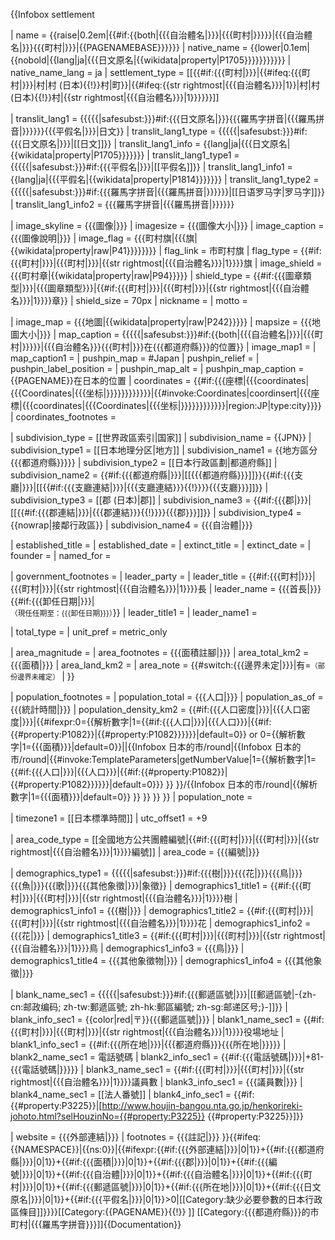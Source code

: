 {{Infobox settlement
<!-- See Template:Infobox settlement for additional fields and descriptions -->
| name                    = {{raise|0.2em|{{#if:{{both|{{{自治體名|}}}|{{{町村|}}}}}|{{{自治體名|}}}{{{町村|}}}|{{PAGENAMEBASE}}}}}}
| native_name             = {{lower|0.1em|{{nobold|{{lang|ja|{{{日文原名|{{wikidata|property|P1705}}}}}}}}}}}
| native_name_lang        = ja
| settlement_type         = [[{{#if:{{{町村|}}}|{{#ifeq:{{{町村|}}}|村|村 (日本){{!}}村|町}}|{{#ifeq:{{str rightmost|{{{自治體名}}}|1}}|村|村 (日本){{!}}村|{{str rightmost|{{{自治體名}}}|1}}}}}}]]
<!-- transliteration(s) -------->
| translit_lang1          = {{{{{|safesubst:}}}#if:{{{日文原名|}}}{{{羅馬字拼音|{{{羅馬拼音|}}}}}}{{{平假名|}}}|日文}}
| translit_lang1_type     = {{{{{|safesubst:}}}#if:{{{日文原名|}}}|[[日文]]}}
| translit_lang1_info     = {{lang|ja|{{{日文原名|{{wikidata|property|P1705}}}}}}}
| translit_lang1_type1    = {{{{{|safesubst:}}}#if:{{{平假名|}}}|[[平假名]]}}
| translit_lang1_info1    = {{lang|ja|{{{平假名|{{wikidata|property|P1814}}}}}}}
| translit_lang1_type2    = {{{{{|safesubst:}}}#if:{{{羅馬字拼音|{{{羅馬拼音|}}}}}}|[[日语罗马字|罗马字]]}}
| translit_lang1_info2    = {{{羅馬字拼音|{{{羅馬拼音|}}}}}}
<!-- images, nickname, motto -->
| image_skyline           = {{{圖像|}}}
| imagesize               = {{{圖像大小|}}}
| image_caption           = {{{圖像說明|}}}
| image_flag              = {{{町村旗|{{{旗|{{wikidata|property|raw|P41}}}}}}}}
| flag_link               = 市町村旗
| flag_type               = {{#if:{{{町村|}}}|{{{町村|}}}|{{str rightmost|{{{自治體名}}}|1}}}}旗
| image_shield            = {{{町村章|{{wikidata|property|raw|P94}}}}}
| shield_type             = {{#if:{{{圖章類型|}}}|{{{圖章類型}}}|{{#if:{{{町村|}}}|{{{町村|}}}|{{str rightmost|{{{自治體名}}}|1}}}}章}}
| shield_size             = 70px
| nickname                = 
| motto                   = 
<!-- maps and coordinates -->
| image_map               = {{{地圖|{{wikidata|property|raw|P242}}}}}
| mapsize                 = {{{地圖大小|}}}
| map_caption             = {{{{{|safesubst:}}}#if:{{both|{{{自治體名|}}}|{{{町村|}}}}}|{{{自治體名}}}{{{町村|}}}在{{{都道府縣}}}的位置}}
| image_map1              = 
| map_caption1            = 
| pushpin_map             = #Japan
| pushpin_relief          = 
| pushpin_label_position  = <!-- position of the pushpin label: left, right, top, bottom, none -->
| pushpin_map_alt         = 
| pushpin_map_caption     = {{PAGENAME}}在日本的位置
| coordinates             = {{#if:{{{座標|{{{coordinates|{{{Coordinates|{{{坐标|}}}}}}}}}}}}|{{#invoke:Coordinates|coordinsert|{{{座標|{{{coordinates|{{{Coordinates|{{{坐标|}}}}}}}}}}}}|region:JP|type:city}}}}
| coordinates_footnotes   = <!-- for references: use <ref> tags -->
<!-- location -->
| subdivision_type        = [[世界政區索引|国家]]
| subdivision_name        = {{JPN}}
| subdivision_type1       = [[日本地理分区|地方]]
| subdivision_name1       = {{地方區分{{{都道府縣}}}}}
| subdivision_type2       = [[日本行政區劃|都道府縣]]
| subdivision_name2       = {{#if:{{{都道府縣|}}}|[[{{{都道府縣}}}]]}}{{#if:{{{支廳|}}}|[[{{#if:{{{支廳連結|}}}|{{{支廳連結}}}{{!}}}}{{{支廳}}}]]}}
| subdivision_type3       = [[郡 (日本)|郡]]
| subdivision_name3       = {{#if:{{{郡|}}}|[[{{#if:{{{郡連結|}}}|{{{郡連結}}}{{!}}}}{{{郡}}}]]}}
| subdivision_type4       = {{nowrap|接鄰行政區}}
| subdivision_name4       = {{{自治體|}}}
<!-- established -->
| established_title       = 
| established_date        = 
| extinct_title           = 
| extinct_date            = 
| founder                 = 
| named_for               =
<!-- government type, leaders -->
| government_footnotes    = <!-- for references: use <ref> tags -->
| leader_party            = 
| leader_title            = {{#if:{{{町村|}}}|{{{町村|}}}|{{str rightmost|{{{自治體名}}}|1}}}}長
| leader_name             = {{{首長|}}}{{#if:{{{卸任日期|}}}|<br /><small>（現任任期至：{{{卸任日期}}}）</small>}}
| leader_title1           = 
| leader_name1            = <!-- etc., up to leader_title4 / leader_name4 -->
<!-- display settings  -->
| total_type              = <!-- to set a non-standard label for total area and population rows -->
| unit_pref               = metric_only<!-- 使单位仅显示公制 -->
<!-- area -->
| area_magnitude          = <!-- use only to set a special wikilink -->
| area_footnotes          = {{{面積註腳|}}}<!-- for references: use <ref> tags -->
| area_total_km2          = {{{面積|}}}
| area_land_km2           = 
| area_note               = {{#switch:{{{邊界未定|}}}|有=<span style="font-size:80%;">（部份邊界未確定）</span> | }}
<!-- population -->
| population_footnotes    = <!-- for references: use <ref> tags -->
| population_total        = {{{人口|}}}
| population_as_of        = {{{統計時間|}}}
| population_density_km2  = {{#if:{{{人口密度|}}}|{{{人口密度|}}}|{{#ifexpr:0={{解析數字|1={{#if:{{{人口|}}}|{{{人口}}}|{{#if:{{#property:P1082}}|{{#property:P1082}}}}}}|default=0}} or 0={{解析數字|1={{{面積}}}|default=0}}||{{Infobox 日本的市/round|{{Infobox 日本的市/round|{{#invoke:TemplateParameters|getNumberValue|1={{解析數字|1={{#if:{{{人口|}}}|{{{人口}}}|{{#if:{{#property:P1082}}|{{#property:P1082}}}}}}|default=0}}} }} }}/{{Infobox 日本的市/round|{{解析數字|1={{{面積}}}|default=0}} }} }} }} }}
| population_note         = 
<!-- time zone(s) -->
| timezone1               = [[日本標準時間]]
| utc_offset1             = +9
<!-- postal codes, area code -->
| area_code_type          = [[全國地方公共團體編號|{{#if:{{{町村|}}}|{{{町村|}}}|{{str rightmost|{{{自治體名}}}|1}}}}編號]]
| area_code               = {{{編號|}}}
<!-- Demographics -->
| demographics_type1      = {{{{{|safesubst:}}}#if:{{{樹|}}}{{{花|}}}{{{鳥|}}}{{{魚|}}}{{{歌|}}}{{{其他象徵|}}}|象徵}}
| demographics1_title1    = {{#if:{{{町村|}}}|{{{町村|}}}|{{str rightmost|{{{自治體名}}}|1}}}}樹
| demographics1_info1     = {{{樹|}}}
| demographics1_title2    = {{#if:{{{町村|}}}|{{{町村|}}}|{{str rightmost|{{{自治體名}}}|1}}}}花
| demographics1_info2     = {{{花|}}}
| demographics1_title3    = {{#if:{{{町村|}}}|{{{町村|}}}|{{str rightmost|{{{自治體名}}}|1}}}}鳥
| demographics1_info3     = {{{鳥|}}}
| demographics1_title4    = {{{其他象徵物|}}}
| demographics1_info4     = {{{其他象徵|}}}
<!-- blank fields (section 1) -->
| blank_name_sec1        = {{{{{|safesubst:}}}#if:{{{郵遞區號|}}}|[[郵遞區號|-{zh-cn:邮政编码; zh-tw:郵遞區號; zh-hk:郵區編號; zh-sg:邮递区号;}-]]}}
| blank_info_sec1         = {{color|red|〒}}{{{郵遞區號|}}}
| blank1_name_sec1        = {{#if:{{{町村|}}}|{{{町村|}}}|{{str rightmost|{{{自治體名}}}|1}}}}役場地址
| blank1_info_sec1        = {{#if:{{{所在地|}}}|{{{都道府縣}}}{{{所在地|}}}}}
| blank2_name_sec1        = 電話號碼
| blank2_info_sec1        = {{#if:{{{電話號碼|}}}|+81-{{{電話號碼|}}}}}
| blank3_name_sec1        = {{#if:{{{町村|}}}|{{{町村|}}}|{{str rightmost|{{{自治體名}}}|1}}}}議員數
| blank3_info_sec1        = {{{議員數|}}}
| blank4_name_sec1        = [[法人番號]]
| blank4_info_sec1        = {{#if:{{#property:P3225}}|[http://www.houjin-bangou.nta.go.jp/henkorireki-johoto.html?selHouzinNo={{#property:P3225}} {{#property:P3225}}]}}
<!-- website, footnotes -->
| website                 = {{{外部連結|}}}
| footnotes               = {{{註記|}}}
}}<includeonly>{{#ifeq:{{NAMESPACE}}|{{ns:0}}|{{#ifexpr:{{#if:{{{外部連結|}}}|0|1}}+{{#if:{{{都道府縣|}}}|0|1}}+{{#if:{{{面積|}}}|0|1}}+{{#if:{{{郡|}}}|0|1}}+{{#if:{{{編號|}}}|0|1}}+{{#if:{{{自治體|}}}|0|1}}+{{#if:{{{自治體名|}}}|0|1}}+{{#if:{{{町村|}}}|0|1}}+{{#if:{{{郵遞區號|}}}|0|1}}+{{#if:{{{所在地|}}}|0|1}}+{{#if:{{{日文原名|}}}|0|1}}+{{#if:{{{平假名|}}}|0|1}}>0|[[Category:缺少必要參數的日本行政區條目]]}}}}[[Category:{{PAGENAME}}{{!}} ]] [[Category:{{{都道府縣}}}的市町村|{{{羅馬字拼音}}}]]</includeonly><noinclude>{{Documentation}}</noinclude>